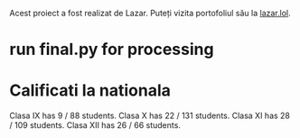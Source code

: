 Acest proiect a fost realizat de Lazar. Puteți vizita portofoliul său la [lazar.lol](https://lazar.lol/).

# run final.py for processing

# Calificati la nationala
Clasa IX has 9 / 88 students.
Clasa X has 22 / 131 students.
Clasa XI has 28 / 109 students.
Clasa XII has 26 / 66 students.